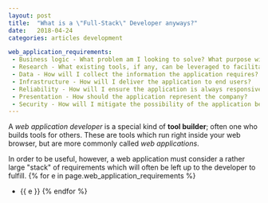 ```yaml
---
layout: post
title:  "What is a \"Full-Stack\" Developer anyways?"
date:   2018-04-24
categories: articles development

web_application_requirements:
 - Business logic - What problem am I looking to solve? What purpose will the application serve?
 - Research - What existing tools, if any, can be leveraged to facilitate application development and can they be trusted? How will I adapt the application's architecture to the company's direction? What mistakes can I learn from others so I don't make the same mistakes?
 - Data - How will I collect the information the application requires? Where will this information be stored for later use? How will I ensure the application is compliant with information privacy laws?
 - Infrastructure - How will I deliver the application to end users?
 - Reliability - How will I ensure the application is always responsive? How will I ensure the application is always available in the event of a system failure? What if I need to make an update?
 - Presentation - How should the application represent the company?
 - Security - How will I mitigate the possibility of the application being exploited and used in a malicious manner?
---
```

A *web application developer* is a special kind of **tool builder**; often one who builds tools for others. These are tools which run right inside your web browser, but are more commonly called <em>web applications</em>.

In order to be useful, however, a web application must consider a rather large "stack" of requirements which will often be left up to the developer to fulfill.
{% for e in page.web_application_requirements %}
- {{ e }}
{% endfor %}